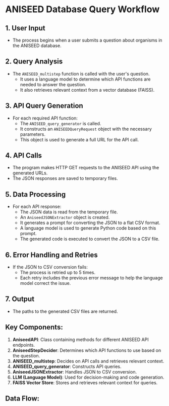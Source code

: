 # ANISEED Database Query Workflow

## 1. User Input
- The process begins when a user submits a question about organisms in the ANISEED database.

## 2. Query Analysis
- The `ANISEED_multistep` function is called with the user's question.
  - It uses a language model to determine which API functions are needed to answer the question.
  - It also retrieves relevant context from a vector database (FAISS).

## 3. API Query Generation
- For each required API function:
  - The `ANISEED_query_generator` is called.
  - It constructs an `ANISEEDQueryRequest` object with the necessary parameters.
  - This object is used to generate a full URL for the API call.

## 4. API Calls
- The program makes HTTP GET requests to the ANISEED API using the generated URLs.
- The JSON responses are saved to temporary files.

## 5. Data Processing
- For each API response:
  - The JSON data is read from the temporary file.
  - An `AniseedJSONExtractor` object is created.
  - It generates a prompt for converting the JSON to a flat CSV format.
  - A language model is used to generate Python code based on this prompt.
  - The generated code is executed to convert the JSON to a CSV file.

## 6. Error Handling and Retries
- If the JSON to CSV conversion fails:
  - The process is retried up to 5 times.
  - Each retry includes the previous error message to help the language model correct the issue.

## 7. Output
- The paths to the generated CSV files are returned.

## Key Components:

1. **AniseedAPI**: Class containing methods for different ANISEED API endpoints.
2. **AniseedStepDecider**: Determines which API functions to use based on the question.
3. **ANISEED_multistep**: Decides on API calls and retrieves relevant context.
4. **ANISEED_query_generator**: Constructs API queries.
5. **AniseedJSONExtractor**: Handles JSON to CSV conversion.
6. **LLM (Language Model)**: Used for decision-making and code generation.
7. **FAISS Vector Store**: Stores and retrieves relevant context for queries.

## Data Flow:
